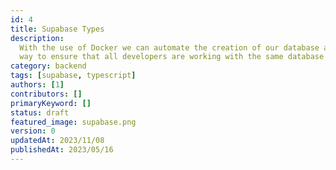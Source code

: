 ```yaml
---
id: 4
title: Supabase Types
description:
  With the use of Docker we can automate the creation of our database and schema. This is a great
  way to ensure that all developers are working with the same database structure.
category: backend
tags: [supabase, typescript]
authors: [1]
contributors: []
primaryKeyword: []
status: draft
featured_image: supabase.png
version: 0
updatedAt: 2023/11/08
publishedAt: 2023/05/16
---
```

